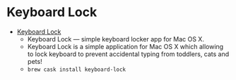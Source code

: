 # Keyboard Lock
- [Keyboard Lock](http://keylock.io/)
  -  Keyboard Lock		— simple keyboard locker app for Mac OS X.	
  - Keyboard Lock is a simple application for Mac OS X which allowing to lock keyboard to prevent accidental typing from toddlers, cats and pets!
  - `brew cask install keyboard-lock`
